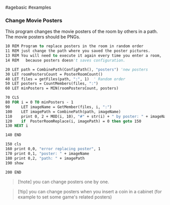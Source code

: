 #agebasic #examples 
### Change Movie Posters

This program changes the movie posters of the room by others in a path. The movie posters should be PNGs.

```vb
10 REM Program to replace posters in the room in random order
11 REM just change the path where you saved the poster pictures.
13 REM You will need to execute it again every time you enter a room, 
14 REM   because posters doesn't saves configuration.

20 LET path = CombinePath(ConfigPath(), "posters") 'new posters
30 LET roomPostersCount = PosterRoomCount()
40 LET files = getFiles(path, ":", 1)  ' Random order
50 LET posters = CountMembers(files, ":")
60 LET minPosters = MIN(roomPostersCount, posters)

70 CLS
80 FOR i = 0 TO minPosters - 1
90     LET imageName = GetMember(files, i, ":")
100    LET imagePath = CombinePath(path, imageName)
110    print 0, 2 + MOD(i, 10), "#" + str(i) + " by poster: " + imageName + "                 "
120    if  PosterRoomReplace(i, imagePath) = 0 then goto 150
130 NEXT i

140 END

150 cls
160 print 0,0, "error replacing poster", 1
170 print 0,1, "poster: " + imageName
180 print 0,2, "path: " + imagePath
190 show

200 END
```

> [!note] you can change posters one by one.

> [!tip] you can change posters when you insert a coin in a cabinet (for example to set some game's related posters)

